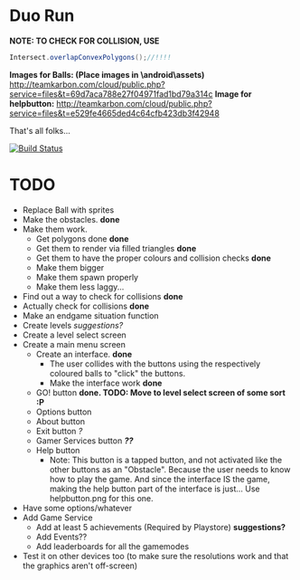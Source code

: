Duo Run
=======

**NOTE: TO CHECK FOR COLLISION, USE**
```java
Intersect.overlapConvexPolygons();//!!!!
```
**Images for Balls: (Place images in \android\assets)**
http://teamkarbon.com/cloud/public.php?service=files&t=69d7aca788e27f04971fad1bd79a314c
**Image for helpbutton:**
http://teamkarbon.com/cloud/public.php?service=files&t=e529fe4665ded4c64cfb423db3f42948

That's all folks...

[![Build Status](https://travis-ci.org/TeamKarbonOfficial/GDXTest.svg?branch=master)](https://travis-ci.org/TeamKarbonOfficial/GDXTest)

TODO
=======
- Replace Ball with sprites
- Make the obstacles.  **done**
- Make them work.
    - Get polygons done **done**
    - Get them to render via filled triangles **done**
    - Get them to have the proper colours and collision checks **done**
    - Make them bigger
    - Make them spawn properly
    - Make them less laggy...
- Find out a way to check for collisions **done**
- Actually check for collisions **done**
- Make an endgame situation function
- Create levels *suggestions?*
- Create a level select screen
- Create a main menu screen
    - Create an interface. **done**
        - The user collides with the buttons using the respectively coloured balls to "click" the buttons.
        - Make the interface work **done**
    - GO! button **done. TODO: Move to level select screen of some sort :P**
    - Options button
    - About button
    - Exit button *?*
    - Gamer Services button _**??**_
    - Help button
        - Note: This button is a tapped button, and not activated like the other buttons as an "Obstacle".
                Because the user needs to know how to play the game. And since the interface IS the game,
                making the help button part of the interface is just... Use helpbutton.png for this one.
- Have some options/whatever
- Add Game Service
    - Add at least 5 achievements (Required by Playstore) **suggestions?**
    - Add Events??
    - Add leaderboards for all the gamemodes
- Test it on other devices too (to make sure the resolutions work and that the graphics aren't off-screen)
